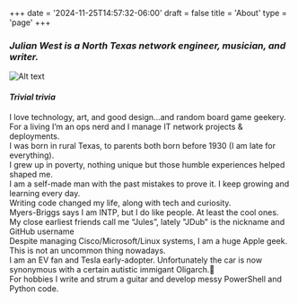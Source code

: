 +++
date = '2024-11-25T14:57:32-06:00'
draft = false
title = 'About'
type = 'page'
+++

### _Julian West is a North Texas network engineer, musician, and writer._

![Alt text](https://julianwest.me/Blog/about/julian-about.jpeg)

#### _Trivial trivia_

<div style="font-size: 14px;">
I love technology, art, and good design...and random board game geekery.<br />
For a living I’m an ops nerd and I manage IT network projects & deployments.<br />   
I was born in rural Texas, to parents both born before 1930 (I am late for everything).<br />
I grew up in poverty, nothing unique but those humble experiences helped shaped me.<br />
I am a self-made man with the past mistakes to prove it. I keep growing and learning every day.<br />      
Writing code changed my life, along with tech and curiosity.<br />   
Myers-Briggs says I am INTP, but I do like people. At least the cool ones.<br />   
My close earliest friends call me “Jules”, lately "JDub" is the nickname and <a href="https://github.com/J-DubApps" style="text-decoration: none;">GitHub username</a><br /> 
Despite managing Cisco/Microsoft/Linux systems, I am a huge Apple geek. This is not an uncommon thing nowadays.<br />   
I am an EV fan and Tesla early-adopter. Unfortunately the car is now synonymous with a certain autistic immigant Oligarch.&#129335;<br />   
For hobbies I write and strum a guitar and develop messy PowerShell and Python code.
</div>